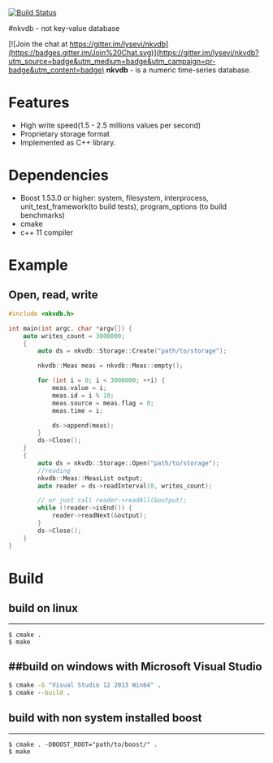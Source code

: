 [![Build Status](https://travis-ci.org/lysevi/nkvdb.svg?branch=master)](https://travis-ci.org/lysevi/nkvdb)

#nkvdb - not key-value database

[![Join the chat at https://gitter.im/lysevi/nkvdb](https://badges.gitter.im/Join%20Chat.svg)](https://gitter.im/lysevi/nkvdb?utm_source=badge&utm_medium=badge&utm_campaign=pr-badge&utm_content=badge)
**nkvdb** - is a numeric time-series database.

# Features
* High write speed(1.5 - 2.5 millions values per second)
* Proprietary storage format 
* Implemented as C++ library.

# Dependencies
* Boost 1.53.0 or higher: system, filesystem, interprocess, unit_test_framework(to build tests), program_options (to build benchmarks)
* cmake
* c++ 11 compiler

# Example
## Open, read, write
```C++
#include <nkvdb.h>

int main(int argc, char *argv[]) {
	auto writes_count = 3000000;
	{
		auto ds = nkvdb::Storage::Create("path/to/storage");

		nkvdb::Meas meas = nkvdb::Meas::empty();

		for (int i = 0; i < 3000000; ++i) {
			meas.value = i;
			meas.id = i % 10;
			meas.source = meas.flag = 0;
			meas.time = i;

			ds->append(meas);
		}
		ds->Close();
	}
	{
		auto ds = nkvdb::Storage::Open("path/to/storage");
		//reading
		nkvdb::Meas::MeasList output;
		auto reader = ds->readInterval(0, writes_count);

		// or just call reader->readAll(&output);
		while (!reader->isEnd()) {
			reader->readNext(&output);
		}
		ds->Close();
	}
}
```

# Build
## build on linux
---
```shell
$ cmake .
$ make
```
##build on windows with **Microsoft Visual Studio**
---
```cmd
$ cmake -G "Visual Studio 12 2013 Win64" .
$ cmake --build .
```

## build with non system installed boost
---
```shell
$ cmake . -DBOOST_ROOT="path/to/boost/" .
$ make
```
